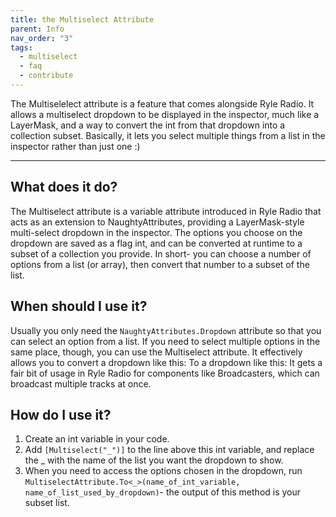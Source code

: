 ```yaml
---
title: the Multiselect Attribute
parent: Info
nav_order: "3"
tags:
  - multiselect
  - faq
  - contribute
---
```


The Multiselelect attribute is a feature that comes alongside Ryle Radio. It allows a multiselect dropdown to be displayed in the inspector, much like a LayerMask, and a way to convert the int from that dropdown into a collection subset. 
Basically, it lets you select multiple things from a list in the inspector rather than just one :)

---
## What does it do?
The Multiselect attribute is a variable attribute introduced in Ryle Radio that acts as an extension to NaughtyAttributes, providing a LayerMask-style multi-select dropdown in the inspector. The options you choose on the dropdown are saved as a flag int, and can be converted at runtime to a subset of a collection you provide. 
In short- you can choose a number of options from a list (or array), then convert that number to a subset of the list.

## When should I use it?
Usually you only need the `NaughtyAttributes.Dropdown` attribute so that you can select an option from a list. If you need to select multiple options in the same place, though, you can use the Multiselect attribute. It effectively allows you to convert a dropdown like this:
To a dropdown like this:
It gets a fair bit of usage in Ryle Radio for components like Broadcasters, which can broadcast multiple tracks at once.

## How do I use it?
1. Create an int variable in your code.
2. Add `[Multiselect("_")]` to the line above this int variable, and replace the _ with the name of the list you want the dropdown to show.
3. When you need to access the options chosen in the dropdown, run `MultiselectAttribute.To<_>(name_of_int_variable, name_of_list_used_by_dropdown)`- the output of this method is your subset list.